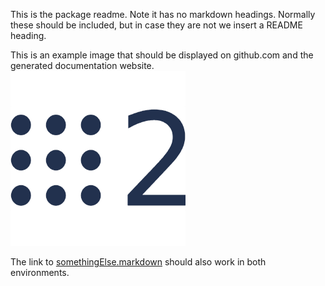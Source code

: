This is the package readme. Note it has no markdown headings. Normally these should be included, but in case they are not we insert a README heading.

This is an example image that should be displayed on github.com and the
generated documentation website.
![ROS 2 logo](doc/Images/ros_2_logo.png)

The link to [somethingElse.markdown](doc/somethingElse.markdown) should also
work in both environments.
